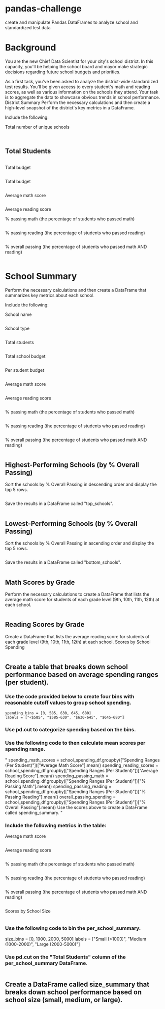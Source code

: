 # pandas-challenge
create and manipulate Pandas DataFrames to analyze school and standardized test data
# Background
You are the new Chief Data Scientist for your city's school district. In this capacity, you'll be helping the school board and mayor make strategic decisions regarding future school budgets and priorities.

As a first task, you've been asked to analyze the district-wide standardized test results. You'll be given access to every student's math and reading scores, as well as various information on the schools they attend. Your task is to aggregate the data to showcase obvious trends in school performance.
District Summary
Perform the necessary calculations and then create a high-level snapshot of the district's key metrics in a DataFrame.

Include the following:

Total number of unique schools
```


```

## Total Students
```

```
Total budget
```

```
Total budget
```

```
Average math score
```

```
Average reading score

% passing math (the percentage of students who passed math)
```

```
% passing reading (the percentage of students who passed reading)
```

```
% overall passing (the percentage of students who passed math AND reading)
```

```
# School Summary
Perform the necessary calculations and then create a DataFrame that summarizes key metrics about each school.

Include the following:

School name
```

```
School type
```

```
Total students
```

```
Total school budget
```

```
Per student budget
```

```
Average math score
```

```
Average reading score
```

```
% passing math (the percentage of students who passed math)
```

```
% passing reading (the percentage of students who passed reading)
```

```
% overall passing (the percentage of students who passed math AND reading)
```

```
## Highest-Performing Schools (by % Overall Passing)
Sort the schools by % Overall Passing in descending order and display the top 5 rows.
```

```
Save the results in a DataFrame called "top_schools".
```

```
## Lowest-Performing Schools (by % Overall Passing)
Sort the schools by % Overall Passing in ascending order and display the top 5 rows.
```

```
Save the results in a DataFrame called "bottom_schools".
```

```
## Math Scores by Grade
Perform the necessary calculations to create a DataFrame that lists the average math score for students of each grade level (9th, 10th, 11th, 12th) at each school.
```

```
## Reading Scores by Grade
Create a DataFrame that lists the average reading score for students of each grade level (9th, 10th, 11th, 12th) at each school.
Scores by School Spending
```

```
## Create a table that breaks down school performance based on average spending ranges (per student).
### Use the code provided below to create four bins with reasonable cutoff values to group school spending.
```
spending_bins = [0, 585, 630, 645, 680]
labels = ["<$585", "$585-630", "$630-645", "$645-680"]
```
### Use pd.cut to categorize spending based on the bins.

### Use the following code to then calculate mean scores per spending range.
"
spending_math_scores = school_spending_df.groupby(["Spending Ranges (Per Student)"])["Average Math Score"].mean()
spending_reading_scores = school_spending_df.groupby(["Spending Ranges (Per Student)"])["Average Reading Score"].mean()
spending_passing_math = school_spending_df.groupby(["Spending Ranges (Per Student)"])["% Passing Math"].mean()
spending_passing_reading = school_spending_df.groupby(["Spending Ranges (Per Student)"])["% Passing Reading"].mean()
overall_passing_spending = school_spending_df.groupby(["Spending Ranges (Per Student)"])["% Overall Passing"].mean()
Use the scores above to create a DataFrame called spending_summary.
 "
### Include the following metrics in the table:

Average math score
```

```
Average reading score
```

```
% passing math (the percentage of students who passed math)
```

```
% passing reading (the percentage of students who passed reading)
```

```
% overall passing (the percentage of students who passed math AND reading)
```

```
Scores by School Size
```

```
### Use the following code to bin the per_school_summary.

size_bins = [0, 1000, 2000, 5000]
labels = ["Small (<1000)", "Medium (1000-2000)", "Large (2000-5000)"]
### Use pd.cut on the "Total Students" column of the per_school_summary DataFrame.
```

```
## Create a DataFrame called size_summary that breaks down school performance based on school size (small, medium, or large).
```

```
